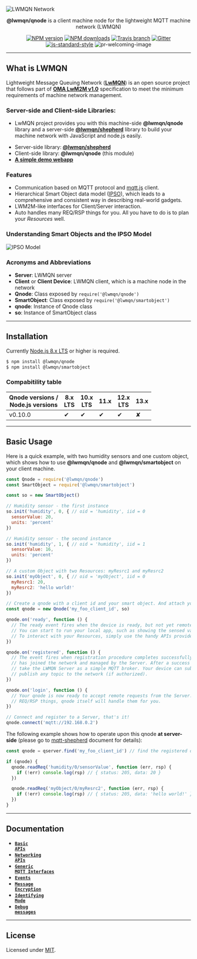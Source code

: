 ![LWMQN Network](https://raw.githubusercontent.com/lwmqn/qnode/master/docs/images/lwmqn.png)

<div align="center">

**@lwmqn/qnode** is a client machine node for the lightweight MQTT machine network (LWMQN)

[![NPM version](https://img.shields.io/npm/v/@lwmqn/qnode.svg?style=flat-square)](https://www.npmjs.com/package/@lwmqn/qnode)
[![NPM downloads](https://img.shields.io/npm/dm/@lwmqn/qnode.svg?style=flat-square)](https://www.npmjs.com/package/@lwmqn/qnode)
[![Travis branch](https://img.shields.io/travis/lwmqn/qnode/master.svg?maxAge=2592000&style=flat-square)](https://travis-ci.org/lwmqn/qnode)
[![Gitter](https://img.shields.io/gitter/room/lwmqn/Lobby.svg?style=flat-square)](https://gitter.im/lwmqn/Lobby)
[![js-standard-style](https://img.shields.io/badge/code%20style-standard-brightgreen.svg?style=flat-square)](http://standardjs.com/)
![pr-welcoming-image](https://img.shields.io/badge/PRs-welcome-brightgreen.svg?style=flat-square)

</div>

-------

## What is LWMQN

Lightweight Message Queuing Network ([**LwMQN**](http://lwmqn.github.io)) is an open source project that follows part of [**OMA LwM2M v1.0**](http://technical.openmobilealliance.org/Technical/technical-information/release-program/current-releases/oma-lightweightm2m-v1-0) specification to meet the minimum requirements of machine network management.

### Server-side and Client-side Libraries:
   - LwMQN project provides you with this machine-side **@lwmqn/qnode** library and a server-side [**@lwmqn/shepherd**](https://github.com/lwmqn/shepherd) library to build your machine network with JavaScript and node.js easily.

* Server-side library: [**@lwmqn/shepherd**](https://github.com/lwmqn/shepherd)
* Client-side library: **@lwmqn/qnode** (this module)
* [**A simple demo webapp**](https://github.com/lwmqn/demo)

### Features

* Communication based on MQTT protocol and [mqtt.js](https://www.npmjs.com/package/mqtt) client.
* Hierarchical Smart Object data model ([IPSO](http://www.ipso-alliance.org/)), which leads to a comprehensive and consistent way in describing real-world gadgets.
* LWM2M-like interfaces for Client/Server interaction.
* Auto handles many REQ/RSP things for you. All you have to do is to plan your _Resources_ well.

### Understanding Smart Objects and the IPSO Model

![IPSO Model](https://raw.githubusercontent.com/lwmqn/qnode/master/docs/images/ipso_model.png)

### Acronyms and Abbreviations

* **Server**: LWMQN server
* **Client** or **Client Device**: LWMQN client, which is a machine node in the network
* **Qnode**: Class exposed by `require('@lwmqn/qnode')`
* **SmartObject**: Class exposed by `require('@lwmqn/smartobject')`
* **qnode**: Instance of Qnode class
* **so**: Instance of SmartObject class

-------

## Installation

Currently [Node.js 8.x LTS](https://nodejs.org/en/about/releases/) or higher is required.

```bash
$ npm install @lwmqn/qnode
$ npm install @lwmqn/smartobject
```

### Compabitility table


| Qnode versions /<br>Node.js versions | 8.x<br>LTS | 10.x<br>LTS | 11.x | 12.x<br>LTS | 13.x |
|--------------------------------------|------------|-------------|------|-------------|------|
| v0.10.0 | ✔ | ✔ | ✔ | ✔ | ✘ |

-------

## Basic Usage


Here is a quick example, with two humidity sensors and one custom object, which shows how to use **@lwmqn/qnode** and **@lwmqn/smartobject** on your client machine.

```js
const Qnode = require('@lwmqn/qnode')
const SmartObject = require('@lwmqn/smartobject')

const so = new SmartObject()

// Humidity sensor - the first instance
so.init('humidity', 0, { // oid = 'humidity', iid = 0
  sensorValue: 20,
  units: 'percent'
})

// Humidity sensor - the second instance
so.init('humidity', 1, { // oid = 'humidity', iid = 1
  sensorValue: 16,
  units: 'percent'
})

// A custom Object with two Resources: myResrc1 and myResrc2
so.init('myObject', 0, { // oid = 'myObject', iid = 0
  myResrc1: 20,
  myResrc2: 'hello world!'
})

// Create a qnode with a client id and your smart object. And attach your 'ready' and 'registered' event listeners
const qnode = new Qnode('my_foo_client_id', so)

qnode.on('ready', function () {
  // The ready event fires when the device is ready, but not yet remotely register to a Server.
  // You can start to run your local app, such as showing the sensed value on an OLED monitor.
  // To interact with your Resources, simply use the handy APIs provided by SmartObject class.
})

qnode.on('registered', function () {
  // The event fires when registration procedure completes successfully, which means your device
  // has joined the network and managed by the Server. After a success of registration, you can
  // take the LWMQN Server as a simple MQTT broker. Your device can subscribe to any topic or
  // publish any topic to the network (if authorized).
})

qnode.on('login', function () {
  // Your qnode is now ready to accept remote requests from the Server. Don't worry about the
  // REQ/RSP things, qnode itself will handle them for you.
})

// Connect and register to a Server, that's it!
qnode.connect('mqtt://192.168.0.2')
```

The following example shows how to operate upon this qnode **at server-side** (please go to [mqtt-shepherd](https://github.com/lwmqn/shepherd/wiki#Major) document for details):

```js
const qnode = qserver.find('my_foo_client_id') // find the registered device by its client id

if (qnode) {
  qnode.readReq('humidity/0/sensorValue', function (err, rsp) {
    if (!err) console.log(rsp) // { status: 205, data: 20 }
  })

  qnode.readReq('myObject/0/myResrc2', function (err, rsp) {
    if (!err) console.log(rsp) // { status: 205, data: 'hello world!' }
  })
}
```

-------

## Documentation
* <a href="https://github.com/lwmqn/qnode/blob/master/docs/Basic-APIs.md"><code><b>Basic APIs</b></code></a>
* <a href="https://github.com/lwmqn/qnode/blob/master/docs/Networking-APIs.md"><code><b>Networking APIs</b></code></a>
* <a href="https://github.com/lwmqn/qnode/blob/master/docs/Generic-MQTT-Interfaces.md"><code><b>Generic MQTT Interfaces</b></code></a>
* <a href="https://github.com/lwmqn/qnode/blob/master/docs/Events.md"><code><b>Events</b></code></a>
* <a href="https://github.com/lwmqn/qnode/blob/master/docs/Message-Encryption.md"><code><b>Message Encryption</b></code></a>
* <a href="https://github.com/lwmqn/qnode/blob/master/docs/Identifying-Mode.md"><code><b>Identifying Mode</b></code></a>
* <a href="https://github.com/lwmqn/qnode/blob/master/docs/Debug-Messages.md"><code><b>Debug messages</b></code></a>

-------

## License

Licensed under [MIT](https://github.com/lwmqn/qnode/blob/master/LICENSE).

